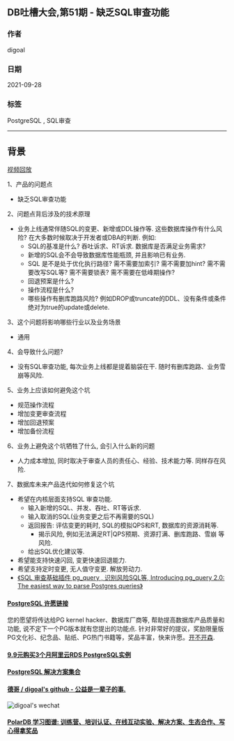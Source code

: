 ## DB吐槽大会,第51期 - 缺乏SQL审查功能  
  
### 作者  
digoal  
  
### 日期  
2021-09-28  
  
### 标签  
PostgreSQL , SQL审查   
  
----  
  
## 背景  
[视频回放](https://www.bilibili.com/video/BV16F411a7wx/)  
  
1、产品的问题点  
- 缺乏SQL审查功能  
  
2、问题点背后涉及的技术原理  
- 业务上线通常伴随SQL的变更、新增或DDL操作等. 这些数据库操作有什么风险? 在大多数时候取决于开发者或DBA的判断. 例如:   
    - SQL的基准是什么? 吞吐诉求、RT诉求. 数据库是否满足业务需求?    
    - 新增的SQL会不会导致数据库性能瓶颈, 并且影响已有业务.    
    - SQL 是不是处于优化执行路径? 需不需要加索引? 需不需要加hint? 需不需要改写SQL等? 需不需要锁表? 需不需要在低峰期操作?    
    - 回退预案是什么?   
    - 操作流程是什么?   
    - 哪些操作有删库跑路风险? 例如DROP或truncate的DDL、没有条件或条件绝对为true的update或delete.     
  
3、这个问题将影响哪些行业以及业务场景  
- 通用  
  
4、会导致什么问题?  
- 没有SQL审查功能, 每次业务上线都是提着脑袋在干. 随时有删库跑路、业务雪崩等风险.   
  
5、业务上应该如何避免这个坑  
- 规范操作流程  
- 增加变更审查流程  
- 增加回退预案  
- 增加备份流程  
  
6、业务上避免这个坑牺牲了什么, 会引入什么新的问题   
- 人力成本增加, 同时取决于审查人员的责任心、经验、技术能力等. 同样存在风险.   
  
7、数据库未来产品迭代如何修复这个坑   
- 希望在内核层面支持SQL 审查功能.   
    - 输入新增的SQL、并发、吞吐、RT等诉求.    
    - 输入取消的SQL(业务变更之后不再需要的SQL)  
    - 返回报告: 评估变更的耗时, SQL的模拟QPS和RT, 数据库的资源消耗等.   
        - 揭示风险, 例如无法满足RT|QPS预期、资源打满、删库跑路、雪崩 等风险.   
    - 给出SQL优化建议等.   
- 希望能支持快速闪回, 变更快速回退能力.    
- 希望支持定时变更, 无人值守变更. 解放劳动力.  
- [《SQL 审查基础插件 pg_query , 识别风险SQL等, Introducing pg_query 2.0: The easiest way to parse Postgres queries》](../202103/20210320_03.md)  
  
  
#### [PostgreSQL 许愿链接](https://github.com/digoal/blog/issues/76 "269ac3d1c492e938c0191101c7238216")
您的愿望将传达给PG kernel hacker、数据库厂商等, 帮助提高数据库产品质量和功能, 说不定下一个PG版本就有您提出的功能点. 针对非常好的提议，奖励限量版PG文化衫、纪念品、贴纸、PG热门书籍等，奖品丰富，快来许愿。[开不开森](https://github.com/digoal/blog/issues/76 "269ac3d1c492e938c0191101c7238216").  
  
  
#### [9.9元购买3个月阿里云RDS PostgreSQL实例](https://www.aliyun.com/database/postgresqlactivity "57258f76c37864c6e6d23383d05714ea")
  
  
#### [PostgreSQL 解决方案集合](https://yq.aliyun.com/topic/118 "40cff096e9ed7122c512b35d8561d9c8")
  
  
#### [德哥 / digoal's github - 公益是一辈子的事.](https://github.com/digoal/blog/blob/master/README.md "22709685feb7cab07d30f30387f0a9ae")
  
  
![digoal's wechat](../pic/digoal_weixin.jpg "f7ad92eeba24523fd47a6e1a0e691b59")
  
  
#### [PolarDB 学习图谱: 训练营、培训认证、在线互动实验、解决方案、生态合作、写心得拿奖品](https://www.aliyun.com/database/openpolardb/activity "8642f60e04ed0c814bf9cb9677976bd4")
  
